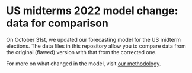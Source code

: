 # US midterms 2022 model change: data for comparison

On October 31st, we updated our forecasting model for the US midterm elections. The data files in this repository allow you to compare data from the original (flawed) version with that from the corrected one.

For more on what changed in the model, visit [our methodology](https://www.economist.com/interactive/us-midterms-2022/forecast/senate/how-this-works).